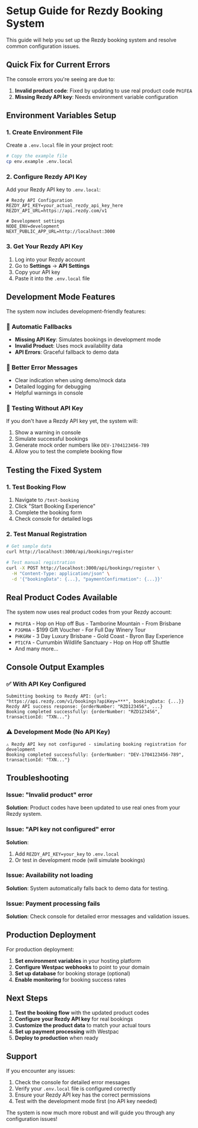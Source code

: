 # Setup Guide for Rezdy Booking System

This guide will help you set up the Rezdy booking system and resolve common configuration issues.

## Quick Fix for Current Errors

The console errors you're seeing are due to:

1. **Invalid product code**: Fixed by updating to use real product code `PH1FEA`
2. **Missing Rezdy API key**: Needs environment variable configuration

## Environment Variables Setup

### 1. Create Environment File

Create a `.env.local` file in your project root:

```bash
# Copy the example file
cp env.example .env.local
```

### 2. Configure Rezdy API Key

Add your Rezdy API key to `.env.local`:

```env
# Rezdy API Configuration
REZDY_API_KEY=your_actual_rezdy_api_key_here
REZDY_API_URL=https://api.rezdy.com/v1

# Development settings
NODE_ENV=development
NEXT_PUBLIC_APP_URL=http://localhost:3000
```

### 3. Get Your Rezdy API Key

1. Log into your Rezdy account
2. Go to **Settings** → **API Settings**
3. Copy your API key
4. Paste it into the `.env.local` file

## Development Mode Features

The system now includes development-friendly features:

### 🔧 **Automatic Fallbacks**

- **Missing API Key**: Simulates bookings in development mode
- **Invalid Product**: Uses mock availability data
- **API Errors**: Graceful fallback to demo data

### 📝 **Better Error Messages**

- Clear indication when using demo/mock data
- Detailed logging for debugging
- Helpful warnings in console

### 🧪 **Testing Without API Key**

If you don't have a Rezdy API key yet, the system will:

1. Show a warning in console
2. Simulate successful bookings
3. Generate mock order numbers like `DEV-1704123456-789`
4. Allow you to test the complete booking flow

## Testing the Fixed System

### 1. Test Booking Flow

1. Navigate to `/test-booking`
2. Click "Start Booking Experience"
3. Complete the booking form
4. Check console for detailed logs

### 2. Test Manual Registration

```bash
# Get sample data
curl http://localhost:3000/api/bookings/register

# Test manual registration
curl -X POST http://localhost:3000/api/bookings/register \
  -H "Content-Type: application/json" \
  -d '{"bookingData": {...}, "paymentConfirmation": {...}}'
```

## Real Product Codes Available

The system now uses real product codes from your Rezdy account:

- `PH1FEA` - Hop on Hop off Bus - Tamborine Mountain - From Brisbane
- `PJGM0A` - $199 Gift Voucher - For Full Day Winery Tour
- `PHKGRW` - 3 Day Luxury Brisbane - Gold Coast - Byron Bay Experience
- `PT1CFA` - Currumbin Wildlife Sanctuary - Hop on Hop off Shuttle
- And many more...

## Console Output Examples

### ✅ **With API Key Configured**
```
Submitting booking to Rezdy API: {url: "https://api.rezdy.com/v1/bookings?apiKey=***", bookingData: {...}}
Rezdy API success response: {orderNumber: "RZD123456", ...}
Booking completed successfully: {orderNumber: "RZD123456", transactionId: "TXN..."}
```

### ⚠️ **Development Mode (No API Key)**
```
⚠️ Rezdy API key not configured - simulating booking registration for development
Booking completed successfully: {orderNumber: "DEV-1704123456-789", transactionId: "TXN..."}
```

## Troubleshooting

### Issue: "Invalid product" error
**Solution**: Product codes have been updated to use real ones from your Rezdy system.

### Issue: "API key not configured" error
**Solution**: 
1. Add `REZDY_API_KEY=your_key` to `.env.local`
2. Or test in development mode (will simulate bookings)

### Issue: Availability not loading
**Solution**: System automatically falls back to demo data for testing.

### Issue: Payment processing fails
**Solution**: Check console for detailed error messages and validation issues.

## Production Deployment

For production deployment:

1. **Set environment variables** in your hosting platform
2. **Configure Westpac webhooks** to point to your domain
3. **Set up database** for booking storage (optional)
4. **Enable monitoring** for booking success rates

## Next Steps

1. **Test the booking flow** with the updated product codes
2. **Configure your Rezdy API key** for real bookings
3. **Customize the product data** to match your actual tours
4. **Set up payment processing** with Westpac
5. **Deploy to production** when ready

## Support

If you encounter any issues:

1. Check the console for detailed error messages
2. Verify your `.env.local` file is configured correctly
3. Ensure your Rezdy API key has the correct permissions
4. Test with the development mode first (no API key needed)

The system is now much more robust and will guide you through any configuration issues! 